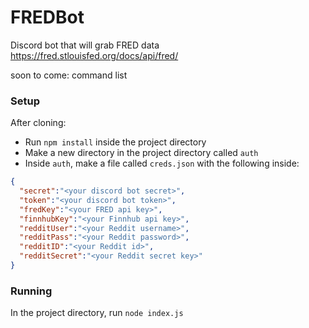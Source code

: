 # FREDBot

Discord bot that will grab FRED data
https://fred.stlouisfed.org/docs/api/fred/


soon to come: command list

### Setup  
After cloning:  
* Run `npm install` inside the project directory
* Make a new directory in the project directory called `auth`  
* Inside `auth`, make a file called `creds.json` with the following inside:  
```json
{
  "secret":"<your discord bot secret>",
  "token":"<your discord bot token>",
  "fredKey":"<your FRED api key>",
  "finnhubKey":"<your Finnhub api key>",
  "redditUser":"<your Reddit username>",
  "redditPass":"<your Reddit password>",
  "redditID":"<your Reddit id>",
  "redditSecret":"<your Reddit secret key>"
}
```  

### Running  
In the project directory, run `node index.js`
